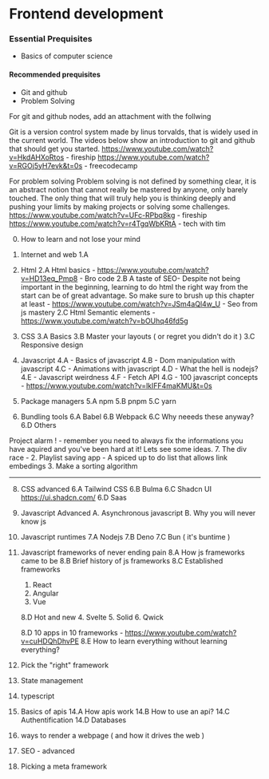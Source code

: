 # Frontend development
### Essential Prequisites
 * Basics of computer science
#### Recommended prequisites
 * Git and github
 * Problem Solving

For git and github nodes, add an attachment with the follwing

Git is a version control system made by linus torvalds, that is widely used in the current world. The videos below show an introduction to git and github that should get you started.
https://www.youtube.com/watch?v=HkdAHXoRtos - fireship 
https://www.youtube.com/watch?v=RGOj5yH7evk&t=0s - freecodecamp

For problem solving
Problem solving is not defined by something clear, it is an abstract notion that cannot really be mastered by anyone, only barely touched. The only thing that will truly help you is thinking deeply and pushing your limits by making projects or solving some challenges.
https://www.youtube.com/watch?v=UFc-RPbq8kg - fireship
https://www.youtube.com/watch?v=r4TgqWbKRtA - tech with tim

0. How to learn and not lose your mind

1. Internet and web
1.A 
2. Html 
	2.A Html basics - https://www.youtube.com/watch?v=HD13eq_Pmp8 - Bro code
	2.B A taste of SEO- Despite not being important in the beginning, learning to do html the right way from the start can be of great advantage. So make sure to brush up this chapter at least - https://www.youtube.com/watch?v=JSm4aQl4w_U - Seo from js mastery
	2.C Html Semantic elements - https://www.youtube.com/watch?v=bOUhq46fd5g
3. CSS
3.A Basics
3.B Master your layouts ( or regret you didn't do it )
3.C Responsive design 
4. Javascript
	4.A - Basics of javascript
	4.B - Dom manipulation with javascript
	4.C - Animations with javascript
	4.D - What the hell is nodejs?
	4.E - Javascript weirdness
	4.F - Fetch API
	4.G - 100 javascript concepts - https://www.youtube.com/watch?v=lkIFF4maKMU&t=0s
5. Package managers 
	5.A npm
	5.B pnpm
	5.C yarn
6. Bundling tools
6.A Babel
6.B Webpack
6.C Why neeeds these anyway?
6.D Others

Project alarm ! - remember you need to always fix the informations you have aquired and you've been hard at it!
Lets see some ideas.
7. The div race - 
 2. Playlist saving app - A spiced up to do list that allows link embedings
 3. Make a sorting algorithm
 
--- 
8. CSS advanced
	6.A Tailwind CSS
	6.B Bulma 
	6.C Shadcn UI https://ui.shadcn.com/
	6.D Saas  
	
	
9. Javascript Advanced
A. Asynchronous javascript
B. Why you will never know js 
 
11. Javascript runtimes
	7.A Nodejs
	7.B Deno
	7.C Bun ( it's buntime )
12. Javascript frameworks of never ending pain
	8.A How js frameworks came to be
	8.B Brief history of js frameworks
	8.C Established frameworks
	1. React
	2. Angular
	3. Vue

	8.D Hot and new
	4. Svelte
	5. Solid
	6. Qwick

	8.D 10 apps in 10 frameworks - https://www.youtube.com/watch?v=cuHDQhDhvPE
	8.E How to learn everything without learning everything?  
13. Pick the "right" framework
14. State management
15. typescript
16. Basics of apis
	14.A How apis work
	14.B How to use an api?
	14.C Authentification
	14.D Databases 
17. ways to render a webpage ( and how it drives the web )
18. SEO - advanced
19. Picking a meta framework